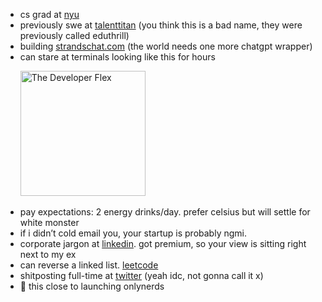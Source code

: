 - cs grad at [nyu](https://www.nyu.edu/) 
- previously swe at [talenttitan](https://talenttitan.com) (you think this is a bad name, they were previously called eduthrill) 
- building [strandschat.com](https://strandschat.com) (the world needs one more chatgpt wrapper)
- can stare at terminals looking like this for hours

<p align="left">
  &nbsp;&nbsp;&nbsp;&nbsp;&nbsp;
  <img src="https://github.com/user-attachments/assets/8d1fd288-4687-4f5d-8225-26519a069535" width="200" alt="The Developer Flex" />
</p>

- pay expectations: 2 energy drinks/day. prefer celsius but will settle for white monster  
- if i didn’t cold email you, your startup is probably ngmi.  
- corporate jargon at [linkedin](https://www.linkedin.com/in/shresth-kapoor-7skp/). got premium, so your view is sitting right next to my ex 
- can reverse a linked list. [leetcode](https://leetcode.com/shresthkapoor7/)
- shitposting full-time at [twitter](https://twitter.com/your-link) (yeah idc, not gonna call it x)  
- 🤏 this close to launching onlynerds
